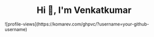 <h1 align="center">Hi 👋, I'm Venkatkumar</h1>
![profile-views](https://komarev.com/ghpvc/?username=your-github-username)
